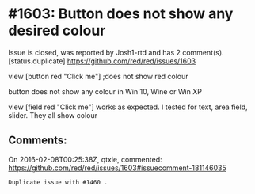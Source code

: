 
#1603: Button does not show any desired colour 
================================================================================
Issue is closed, was reported by Josh1-rtd and has 2 comment(s).
[status.duplicate]
<https://github.com/red/red/issues/1603>

view [button red "Click me"]     ;does not show red colour

button does not show any colour in Win 10, Wine or Win XP

view [field red "Click me"]  works as expected. I tested for text, area field, slider. They all show colour



Comments:
--------------------------------------------------------------------------------

On 2016-02-08T00:25:38Z, qtxie, commented:
<https://github.com/red/red/issues/1603#issuecomment-181146035>

    Duplicate issue with #1460 .

